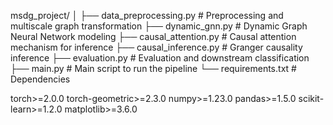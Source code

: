 msdg_project/
│
├── data_preprocessing.py      # Preprocessing and multiscale graph transformation
├── dynamic_gnn.py            # Dynamic Graph Neural Network modeling
├── causal_attention.py       # Causal attention mechanism for inference
├── causal_inference.py       # Granger causality inference
├── evaluation.py             # Evaluation and downstream classification
├── main.py                   # Main script to run the pipeline
└── requirements.txt          # Dependencies

torch>=2.0.0
torch-geometric>=2.3.0
numpy>=1.23.0
pandas>=1.5.0
scikit-learn>=1.2.0
matplotlib>=3.6.0
